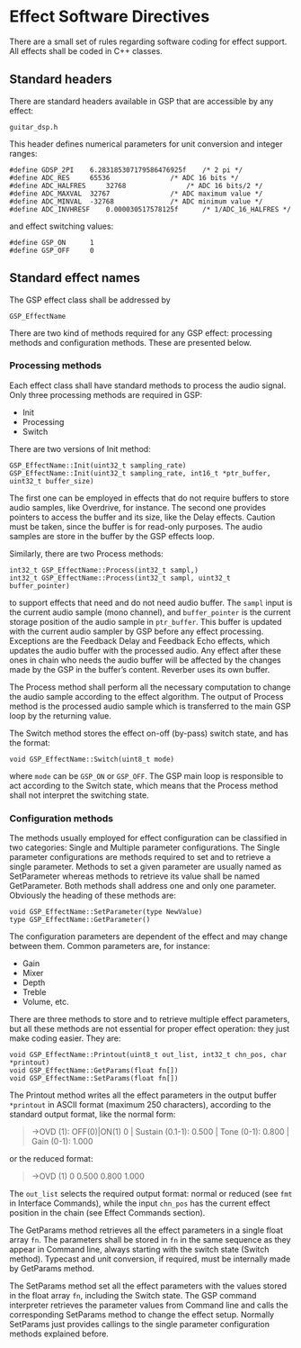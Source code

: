 # Effect Software Directives

There are a small set of rules regarding software coding for effect support. All effects shall be coded in C++ classes. 

## Standard headers

There are standard headers available in GSP that are accessible by any effect:

	guitar_dsp.h
 
This header defines numerical parameters for unit conversion and integer ranges:

```#define GDSP_PI 	3.14159265358979323846f 	/* pi */
#define GDSP_2PI 	6.283185307179586476925f 	/* 2 pi */
#define ADC_RES 	65536				/* ADC 16 bits */
#define ADC_HALFRES 	32768				/* ADC 16 bits/2 */
#define ADC_MAXVAL 	32767				/* ADC maximum value */
#define ADC_MINVAL 	-32768 				/* ADC minimum value */
#define ADC_INVHRESF 	0.000030517578125f 		/* 1/ADC_16_HALFRES */
```

and effect switching values:

```
#define GSP_ON 		1
#define GSP_OFF 	0
```
## Standard effect names
	
The GSP effect class shall be addressed by 

	GSP_EffectName

There are two kind of methods required for any GSP effect: processing methods and configuration methods. These are presented below.

### Processing methods

Each effect class shall have standard methods to process the audio signal. Only three processing methods are required in GSP:

- Init
- Processing
- Switch

There are two versions of Init method:

	GSP_EffectName::Init(uint32_t sampling_rate)
	GSP_EffectName::Init(uint32_t sampling_rate, int16_t *ptr_buffer, uint32_t buffer_size)

The first one can be employed in effects that do not require buffers to store audio samples, like Overdrive, for instance. The second one provides pointers to access the buffer and its size, like the Delay effects. Caution must be taken, since the buffer is for read-only purposes. The audio samples are store in the buffer by the GSP effects loop.

Similarly, there are two Process methods: 

	int32_t GSP_EffectName::Process(int32_t sampl,)
	int32_t GSP_EffectName::Process(int32_t sampl, uint32_t buffer_pointer)

to support effects that need and do not need audio buffer. The ```sampl``` input is the current audio sample (mono channel), and ```buffer_pointer``` is the current storage position of the audio sample in ```ptr_buffer```. This buffer is updated with the current audio sampler by GSP before any effect processing. Exceptions are the Feedback Delay and Feedback Echo effects, which updates the audio buffer with the processed audio. Any effect after these ones in chain who needs the audio buffer will be affected by the changes made by the GSP in the buffer’s content. Reverber uses its own buffer.

The Process method shall perform all the necessary computation to change the audio sample according to the effect algorithm. The output of Process method is the processed audio sample which is transferred to the main GSP loop by the returning value. 

The Switch method stores the effect on-off (by-pass) switch state, and has the format:

	void GSP_EffectName::Switch(uint8_t mode)

where ```mode``` can be ```GSP_ON``` or ```GSP_OFF```. The GSP main loop is responsible to act according to the Switch state, which means that the Process method shall not interpret the switching state. 

### Configuration methods

The methods usually employed for effect configuration can be classified in two categories: Single and Multiple parameter configurations. The Single parameter configurations are methods required to set and to retrieve a single parameter. Methods to set a given parameter are usually named as SetParameter whereas methods to retrieve its value shall be named GetParameter. Both methods shall address one and only one parameter. Obviously the heading of these methods are:

	void GSP_EffectName::SetParameter(type NewValue)
	type GSP_EffectName::GetParameter()

The configuration parameters are dependent of the effect and may change between them. Common parameters are, for instance:

- Gain
- Mixer
- Depth
- Treble
- Volume, etc.

There are three methods to store and to retrieve multiple effect parameters, but all these methods are not essential for proper effect operation: they just make coding easier. They are:

	void GSP_EffectName::Printout(uint8_t out_list, int32_t chn_pos, char *printout)
	void GSP_EffectName::GetParams(float fn[])
	void GSP_EffectName::SetParams(float fn[])

The Printout method writes all the effect parameters in the output buffer ```*printout``` in ASCII format (maximum 250 characters), according to the standard output format, like the normal form:

> ->OVD (1): OFF(0)|ON(1) 0 | Sustain (0.1-1): 0.500 | Tone (0-1): 0.800 | Gain (0-1): 1.000 

or the reduced format:

> ->OVD (1) 0 0.500 0.800 1.000

The ```out_list``` selects the required output format: normal or reduced (see ```fmt``` in Interface Commands), while the input ```chn_pos``` has the current effect position in the chain (see Effect Commands section).

The GetParams method retrieves all the effect parameters in a single float array ```fn```. The parameters shall be stored in ```fn``` in the same sequence as they appear in Command line, always starting with the switch state (Switch method). Typecast and unit conversion, if required, must be internally made by GetParams method. 

The SetParams method set all the effect parameters with the values stored in the float array ```fn```, including the Switch state. The GSP command interpreter retrieves the parameter values from Command line and calls the corresponding SetParams method to change the effect setup. Normally SetParams just provides callings to the single parameter configuration methods explained before.


